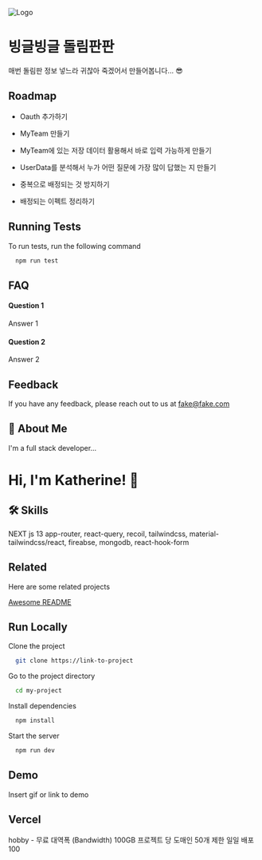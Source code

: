 ![Logo](https://dev-to-uploads.s3.amazonaws.com/uploads/articles/th5xamgrr6se0x5ro4g6.png)

# 빙글빙글 돌림판판

매번 돌림판 정보 넣느라 귀찮아 죽겠어서 만들어봅니다... 😎

## Roadmap

- Oauth 추가하기

- MyTeam 만들기

- MyTeam에 있는 저장 데이터 활용해서 바로 입력 가능하게 만들기

- UserData를 분석해서 누가 어떤 질문에 가장 많이 답했는 지 만들기

- 중복으로 배정되는 것 방지하기

- 배정되는 이펙트 정리하기

## Running Tests

To run tests, run the following command

```bash
  npm run test
```

## FAQ

#### Question 1

Answer 1

#### Question 2

Answer 2

## Feedback

If you have any feedback, please reach out to us at fake@fake.com

## 🚀 About Me

I'm a full stack developer...

# Hi, I'm Katherine! 👋

## 🛠 Skills

NEXT js 13 app-router, react-query, recoil, tailwindcss, material-tailwindcss/react, fireabse, mongodb, react-hook-form

## Related

Here are some related projects

[Awesome README](https://github.com/matiassingers/awesome-readme)

## Run Locally

Clone the project

```bash
  git clone https://link-to-project
```

Go to the project directory

```bash
  cd my-project
```

Install dependencies

```bash
  npm install
```

Start the server

```bash
  npm run dev
```

## Demo

Insert gif or link to demo

## Vercel

hobby - 무료
대역폭 (Bandwidth) 100GB
프로젝트 당 도매인 50개 제한
일일 배포 100

